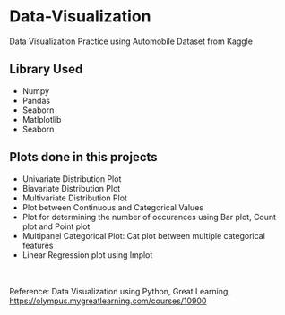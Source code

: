 # Data-Visualization

Data Visualization Practice using Automobile Dataset from Kaggle</br>

## Library Used
- Numpy
- Pandas
- Seaborn
- Matlplotlib
- Seaborn

## Plots done in this projects
- Univariate Distribution Plot
- Biavariate Distribution Plot
- Multivariate Distribution Plot
- Plot between Continuous and Categorical Values
- Plot for determining the number of occurances using Bar plot, Count plot and Point plot
- Multipanel Categorical Plot: Cat plot between multiple categorical features
- Linear Regression plot using lmplot</br></br></br>

Reference: Data Visualization using Python, Great Learning, https://olympus.mygreatlearning.com/courses/10900
